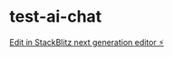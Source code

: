 # test-ai-chat

[Edit in StackBlitz next generation editor ⚡️](https://stackblitz.com/~/github.com/kagrawal29/test-ai-chat)
